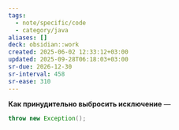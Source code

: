 ```yaml
---
tags:
  - note/specific/code
  - category/java
aliases: []
deck: obsidian::work
created: 2025-06-02 12:33:12+03:00
updated: 2025-09-28T06:18:03+03:00
sr-due: 2026-12-30
sr-interval: 458
sr-ease: 310
---
```


**Как принудительно выбросить исключение**
—
```java
throw new Exception();
```
